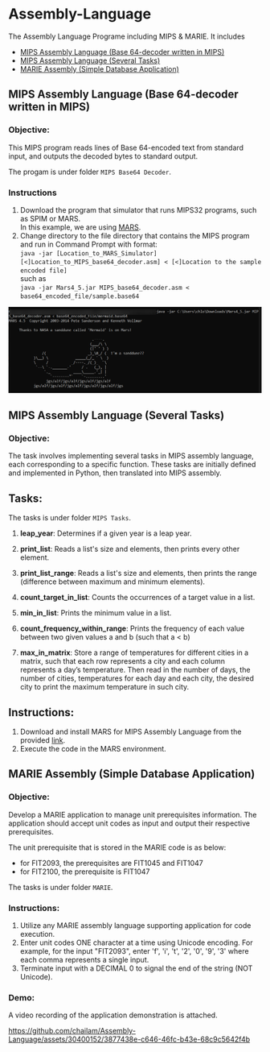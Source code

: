 # Assembly-Language
The Assembly Language Programe including MIPS & MARIE.
It includes
- [MIPS Assembly Language (Base 64-decoder written in MIPS)](#mips-assembly-language-base-64-decoder-written-in-mips)
- [MIPS Assembly Language (Several Tasks)](#mips-assembly-language-several-tasks)
- [MARIE Assembly (Simple Database Application)](#marie-assembly-simple-database-application)

## MIPS Assembly Language (Base 64-decoder written in MIPS)

### Objective:
This MIPS program reads lines of Base 64-encoded text from standard input, and outputs the decoded bytes to standard output.

The progam is under folder `MIPS Base64 Decoder`.

### Instructions
1. Download the program that simulator that runs MIPS32 programs, such as SPIM or MARS.     
In this example, we are using [MARS](https://courses.missouristate.edu/kenvollmar/mars/).
2. Change directory to the file directory that contains the MIPS program and run in Command Prompt with format:   
`java -jar [Location_to_MARS_Simulator] [<]Location_to_MIPS_base64_decoder.asm] < [<]Location to the sample encoded file]`  
such as    
`java -jar Mars4_5.jar MIPS_base64_decoder.asm < base64_encoded_file/sample.base64`


![MIPS base64 decoder screenshot](./asset/MIPS_base64_decoder_screenshot.png)





## MIPS Assembly Language (Several Tasks)
### Objective:
The task involves implementing several tasks in MIPS assembly language, each corresponding to a specific function. These tasks are initially defined and implemented in Python, then translated into MIPS assembly.

## Tasks:
The tasks is under folder `MIPS Tasks`.

1. **leap_year**: Determines if a given year is a leap year.   

2. **print_list**: Reads a list's size and elements, then prints every other element.
3. **print_list_range**: Reads a list's size and elements, then prints the range (difference between maximum and minimum elements).
4. **count_target_in_list**: Counts the occurrences of a target value in a list.
5. **min_in_list**: Prints the minimum value in a list.
6. **count_frequency_within_range**: Prints the frequency of each value between two given values a and b (such that a < b)
7. **max_in_matrix**: Store a range of temperatures for different cities in a matrix, such that each row represents a city and each column represents a day’s temperature. Then read in the number of days, the number of cities, temperatures for each day and each city, the desired city to print the maximum temperature in such city.

## Instructions:

1. Download and install MARS for MIPS Assembly Language from the provided [link](https://courses.missouristate.edu/kenvollmar/mars/download.htm).
2. Execute the code in the MARS environment.




## MARIE Assembly (Simple Database Application)

### Objective:
Develop a MARIE application to manage unit prerequisites information. The application should accept unit codes as input and output their respective prerequisites.

The unit prerequisite that is stored in the MARIE code is as below:
- for FIT2093, the prerequisites are FIT1045 and FIT1047
- for FIT2100, the prerequisite is FIT1047

The tasks is under folder `MARIE`.


### Instructions:
1. Utilize any MARIE assembly language supporting application for code execution.
2. Enter unit codes ONE character at a time using Unicode encoding. For example, for the input "FIT2093", enter 'f', 'i', 't', '2', '0', '9', '3' where each comma represents a single input.
3. Terminate input with a DECIMAL 0 to signal the end of the string (NOT Unicode).


### Demo:
A video recording of the application demonstration is attached.

https://github.com/chailam/Assembly-Language/assets/30400152/3877438e-c646-46fc-b43e-68c9c5642f4b



